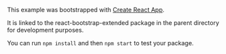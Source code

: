 This example was bootstrapped with [Create React App](https://github.com/facebook/create-react-app).

It is linked to the react-bootstrap-extended package in the parent directory for development purposes.

You can run `npm install` and then `npm start` to test your package.
